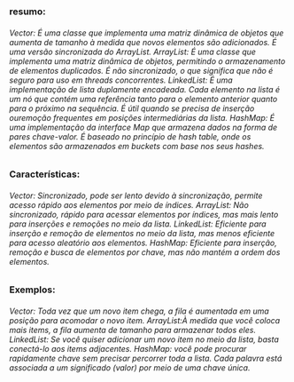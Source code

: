 <h3>resumo:
<h6>Vector: É uma classe que implementa uma matriz dinâmica de objetos que aumenta de tamanho à medida que novos elementos são adicionados. É uma versão sincronizada do ArrayList.
ArrayList: É uma classe que implementa uma matriz dinâmica de objetos, permitindo o armazenamento de elementos duplicados. É não sincronizado, o que significa que não é seguro para uso em threads concorrentes.
LinkedList: É uma implementação de lista duplamente encadeada. Cada elemento na lista é um nó que contém uma referência tanto para o elemento anterior quanto para o próximo na sequência. 
É útil quando se precisa de inserção ouremoção frequentes em posições intermediárias da lista.
HashMap: É uma implementação da interface Map que armazena dados na forma de pares chave-valor. É baseado no princípio de hash table, onde os elementos são armazenados em buckets com base nos seus hashes.</h6>

<h3>Características:
<h6>Vector: Sincronizado, pode ser lento devido à sincronização, permite acesso rápido aos elementos por meio de índices.
ArrayList: Não sincronizado, rápido para acessar elementos por índices, mas mais lento para inserções e remoções no meio da lista.
LinkedList: Eficiente para inserção e remoção de elementos no meio da lista, mas menos eficiente para acesso aleatório aos elementos.
HashMap: Eficiente para inserção, remoção e busca de elementos por chave, mas não mantém a ordem dos elementos.</h6>
  
<h3>Exemplos:
<h6>Vector: Toda vez que um novo item chega, a fila é aumentada em uma posição para acomodar o novo item.
ArrayList:À medida que você coloca mais items, a fila aumenta de tamanho para armazenar todos eles.
LinkedList: Se você quiser adicionar um novo item no meio da lista, basta conectá-lo aos items adjacentes.
HashMap: você pode procurar rapidamente chave sem precisar percorrer toda a lista.
Cada palavra está associada a um significado (valor) por meio de uma chave única.</h6>
